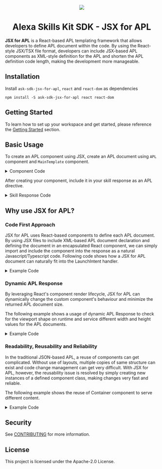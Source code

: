 <p align="center">
  <img src="https://m.media-amazon.com/images/G/01/mobile-apps/dex/avs/docs/ux/branding/mark1._TTH_.png">
  <br/>
  <h1 align="center">Alexa Skills Kit SDK - JSX for APL</h1>
</p>

**JSX for APL** is a React-based APL templating framework that allows developers to define APL document within the code. By using the React-style JSX/TSX file format, developers can include JSX-based APL components as XML-style definition for the APL and shorten the APL definition code length, making the development more manageable.

## Installation

Install `ask-sdk-jsx-for-apl`, `react` and `react-dom` as dependencies

```
npm install -S ask-sdk-jsx-for-apl react react-dom
```

## Getting Started

To learn how to set up your workspace and get started, please reference the [Getting Started](https://github.com/alexa-labs/ask-sdk-jsx-for-apl/wiki/Getting-Started) section.

## Basic Usage

To create an APL component using JSX, create an APL document using `APL` component and `MainTemplate` component.

<details>
<summary>Component Code</summary>

```JSX
// apl/LaunchAplDocument.js

import * as React from 'react';
import { APL, MainTemplate, Container, Text } from 'ask-sdk-jsx-for-apl';

export class LaunchAplDocument extends React.Component {
    constructor(props) {
        super(props);
        this.launchMessage = 'Welcome to my first JSX for APL skill!';
    }
    render() {
        return (
            <APL theme="dark">
                <MainTemplate>
                    <Container
                        alignItems="center"
                        justifyContent="spaceAround">
                        <Text
                            text={this.launchMessage}
                            fontSize="50px"
                            color="rgb(251,184,41)" />
                    </Container>
                </MainTemplate>
            </APL>
        );
    }
}
```

</details>

After creating your component, include it in your skill response as an APL directive.

<details>
<summary>Skill Response Code</summary>

```JS
import { SkillBuilders } from 'ask-sdk';
import * as Alexa from 'ask-sdk-core';
import { AplDocument } from "ask-sdk-jsx-for-apl";

import { LaunchAplDocument } from './apl/LaunchAplDocument';

class LaunchIntentHandler {
    canHandle(handlerInput) {
        return Alexa.getRequestType(handlerInput.requestEnvelope) === 'LaunchRequest';
    }

  handle(handlerInput) {
    const responseBuilder = handlerInput.responseBuilder;
    return responseBuilder
        .addDirective(
        new AplDocument({
            (<LaunchAplDocument />).getDirective();
        }))
        .speak("Welcome to my first JSX for APL skill")
        .getResponse();
  }
}

const builder = SkillBuilders.custom();

export const handler = builder.addRequestHandlers(
    new LaunchIntentHandler()
).lambda();
```

</details>

## Why use JSX for APL?

### Code First Approach

JSX for APL uses React-based components to define each APL document. By using JSX files to include XML-based APL document declaration and defining the document in an encapsulated React component, we can simply import and include the component into the response as a natural Javascript/Typescript code. Following code shows how a JSX for APL document can naturally fit into the LaunchIntent handler.

<details>
<summary>Example Code</summary>

APL Document

```JSX
import * as React from 'react';
import { APL, MainTemplate, Frame, Container, Text } from 'ask-sdk-jsx-for-apl';

export class LaunchAplDocument extends React.Component {
    constructor(props) {
        super(props);
        this.launchMessage = 'Welcome to my first JSX for APL skill!';
    }
    render() {
        return (
            <APL theme="dark">
                <MainTemplate parameters={["payload"]}>
                    <Frame
                    width="100vw"
                    height="100vh"
                    backgroundColor="rgb(22,147,165)"
                    >
                        <Container
                        alignItems="center"
                        justifyContent="spaceAround"
                        >
                            <Text
                                text={this.launchMessage}
                                fontSize="50px"
                                color="rgb(251,184,41)"
                            />
                        </Container>
                    </Frame>
                </MainTemplate>
            </APL>
        );
    }
}
```

Intent Handler

```JSX
import { HandlerInput, RequestHandler } from 'ask-sdk';
import * as Alexa from 'ask-sdk-core';
import { Response } from 'ask-sdk-model';

import { LaunchAplDocument } from './apl/LaunchAplDocument';

export class LaunchIntentHandler {
    canHandle(handlerInput) {
        return Alexa.getRequestType(handlerInput.requestEnvelope) === 'LaunchRequest';
    }

    handle(handlerInput) {
        const responseBuilder = handlerInput.responseBuilder;
        return responseBuilder
            .addDirective(
                new AplDocument({
                    (<LaunchAplDocument />).getDirective();
                })
            )
            .speak("Welcome to my first JSX for APL skill!")
            .getResponse();
    }
};
```

Main Skill

```JSX
import { SkillBuilders } from 'ask-sdk';

import { LaunchIntentHandler } from './handlers/LaunchIntentHandler';

const builder = SkillBuilders.custom();

export const handler = builder.addRequestHandlers(
    new LaunchIntentHandler()
).lambda();
```

</details>

### Dynamic APL Response

By leveraging React's component render lifecycle, JSX for APL can dynamically change the custom component's behaviour and minimize the returned APL document size.

The following example shows a usage of dynamic APL Response to check for the viewport shape on runtime and service different width and height values for the APL documents.

<details>
<summary>Example Code</summary>

APL Document

```JSX
import * as React from 'react';
import { APL, MainTemplate, Frame, Container, Text } from 'ask-sdk-jsx-for-apl';

export class LaunchAplDocument extends React.Component {
    constructor(props) {
        super(props);
        this.launchMessage = 'Welcome to my first JSX for APL skill!';
    }
    render() {
      return (
        <APL theme="dark">
          <MainTemplate parameters={["payload"]}>
            <Frame
              width={this.props.aplParameters.width}
              height={this.props.aplParameters.height}
              backgroundColor="rgb(22,147,165)"
            >
              <Container
                alignItems="center"
                justifyContent="spaceAround"
              >
                <Text
                  text={this.launchMessage}
                  fontSize="50px"
                  color="rgb(251,184,41)"
                />
              </Container>
            </Frame>
          </MainTemplate>
        </APL>
      );
    }
}
```

Intent Handler

```JSX
import { HandlerInput, RequestHandler } from 'ask-sdk';
import * as Alexa from 'ask-sdk-core';
import { Response } from 'ask-sdk-model';

import { LaunchAplDocument } from './apl/LaunchAplDocument';

export class LaunchIntentHandler {
    canHandle(handlerInput) {
        return Alexa.getRequestType(handlerInput.requestEnvelope) === 'LaunchRequest';
    }

    handle(handlerInput) {
        const responseBuilder = handlerInput.responseBuilder;
        const viewportShape = handlerInput.requestEnvelope.context.Viewport.shape;
        const aplParameters = {
          width: '100vw',
          height: '100vh'
        };
        if (viewportShape === 'ROUND') {
          aplParameters.width = '80vh';
          aplParameters.height = '80vh';
        }

        return responseBuilder
            .addAplxDocument(
                new AplDocument({
                    (<LaunchAplDocument aplParameters={aplParameters}/>)
                        .getDirective();
                }))
            .speak("Welcome to my first JSX for APL skill")
            .getResponse();
    }
};

```

</details>

### Readability, Reusability and Reliability

In the traditional JSON-based APL, a reuse of components can get complicated. Without use of layouts, multiple copies of same structure can exist and code change management can get very difficult. With JSX for APL, however, the reusability issue is resolved by simply creating new instances of a defined component class, making changes very fast and reliable.

The following example shows the reuse of Container component to serve different content.

<details>
<summary>Example Code</summary>

Sub-component Code

```JSX
import * as React from 'react';
import { Container } from 'ask-sdk-jsx-for-apl';

class WorkoutColumn extends React.Component {
    render() {
        return (
            <Container width="30%" height="100%"
                paddingBottom="16dp"
                paddingLeft="16dp"
                paddingRight="16dp"
                paddingTop="16dp"
                spacing="16dp">
                {this.props.children}
            </Container>
        );
    }
}

export default WorkoutColumn;
```

APL Document

```JSX
import * as React from 'react';
import { APL, Container, Image, Text } from 'ask-sdk-jsx-for-apl';
import WorkoutColumn from './workout-column-apl';

class WorkoutApl extends React.Component {
    private renderWorkoutPartsImage() { ... }
    private renderWorkoutStepsImages() { ... }
    private renderWorkoutStepsTexts() { ... }

    render() {
        return (
            <APL theme="dark">
                <MainTemplate>
                    <Container width="100%" height="80vh" direction="row">
                        <WorkoutColumn>
                            {
                                this.renderWorkoutPartsImage();
                            }
                        </WorkoutColumn>
                        <WorkoutColumn>
                            {
                                this.renderWorkoutStepsImages();
                            }
                        </WorkoutColumn>
                        <WorkoutColumn>
                            {
                                this.renderWorkoutStepsTexts();
                            }
                        </WorkoutColumn>
                    </Container>
                </MainTemplate>
            </APL>
        );
    }
}

export default WorkoutApl;
```

Intent Handler

```JSX
import * as Alexa from 'ask-sdk';

import WorkOutApl from './apl/workout-apl';

class WorkoutTypeIntentHandler {
    canHandle(handlerInput) {
        return Alexa.getIntentName(handlerInput.requestEnvelope) === 'WorkoutTypeIntent';
    }

    async handle(handlerInput) {
        const responseBuilder = handlerInput.responseBuilder;
        ... other code logic ...
        return responseBuilder
            .addAplxDocument(<WorkOutApl ... />)
            .speak('Here\'s a workout!')
            .getResponse();
    }
}
```

</details>

## Security

See [CONTRIBUTING](CONTRIBUTING.md#security-issue-notifications) for more information.

## License

This project is licensed under the Apache-2.0 License.


